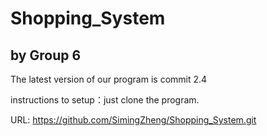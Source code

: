 # Shopping_System

## by Group 6

The latest version of our program is commit 2.4

instructions to setup：just clone the program.

URL: https://github.com/SimingZheng/Shopping_System.git
